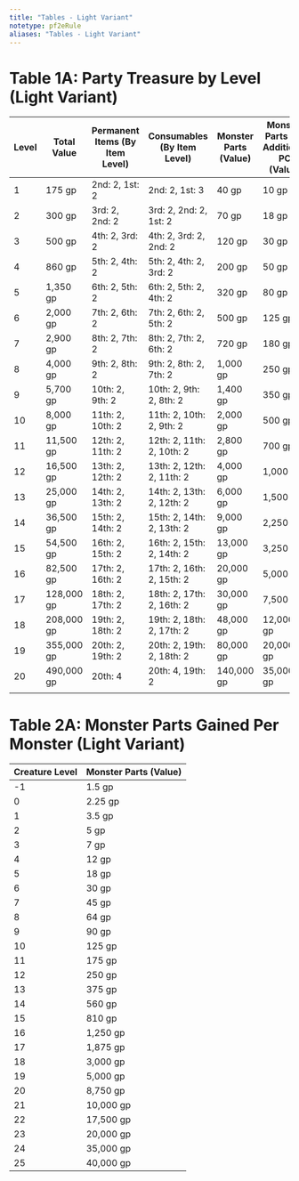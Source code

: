```yaml
---
title: "Tables - Light Variant"
notetype: pf2eRule
aliases: "Tables - Light Variant"
---
```


# Table 1A: Party Treasure by Level (Light Variant)

| Level | Total Value | Permanent Items (By Item Level) | Consumables (By Item Level) | Monster Parts (Value) | Monster Parts per Additional PC (Value) |
| ----- | ----------- | ------------------------------- | --------------------------- | --------------------- | --------------------------------------- |
| 1     | 175 gp      | 2nd: 2, 1st: 2                  | 2nd: 2, 1st: 3              | 40 gp                 | 10 gp                                   |
| 2     | 300 gp      | 3rd: 2, 2nd: 2                  | 3rd: 2, 2nd: 2, 1st: 2      | 70 gp                 | 18 gp                                   |
| 3     | 500 gp      | 4th: 2, 3rd: 2                  | 4th: 2, 3rd: 2, 2nd: 2      | 120 gp                | 30 gp                                   |
| 4     | 860 gp      | 5th: 2, 4th: 2                  | 5th: 2, 4th: 2, 3rd: 2      | 200 gp                | 50 gp                                   |
| 5     | 1,350 gp    | 6th: 2, 5th: 2                  | 6th: 2, 5th: 2, 4th: 2      | 320 gp                | 80 gp                                   |
| 6     | 2,000 gp    | 7th: 2, 6th: 2                  | 7th: 2, 6th: 2, 5th: 2      | 500 gp                | 125 gp                                  |
| 7     | 2,900 gp    | 8th: 2, 7th: 2                  | 8th: 2, 7th: 2, 6th: 2      | 720 gp                | 180 gp                                  |
| 8     | 4,000 gp    | 9th: 2, 8th: 2                  | 9th: 2, 8th: 2, 7th: 2      | 1,000 gp              | 250 gp                                  |
| 9     | 5,700 gp    | 10th: 2, 9th: 2                 | 10th: 2, 9th: 2, 8th: 2     | 1,400 gp              | 350 gp                                  |
| 10    | 8,000 gp    | 11th: 2, 10th: 2                | 11th: 2, 10th: 2, 9th: 2    | 2,000 gp              | 500 gp                                  |
| 11    | 11,500 gp   | 12th: 2, 11th: 2                | 12th: 2, 11th: 2, 10th: 2   | 2,800 gp              | 700 gp                                  |
| 12    | 16,500 gp   | 13th: 2, 12th: 2                | 13th: 2, 12th: 2, 11th: 2   | 4,000 gp              | 1,000 gp                                |
| 13    | 25,000 gp   | 14th: 2, 13th: 2                | 14th: 2, 13th: 2, 12th: 2   | 6,000 gp              | 1,500 gp                                |
| 14    | 36,500 gp   | 15th: 2, 14th: 2                | 15th: 2, 14th: 2, 13th: 2   | 9,000 gp              | 2,250 gp                                |
| 15    | 54,500 gp   | 16th: 2, 15th: 2                | 16th: 2, 15th: 2, 14th: 2   | 13,000 gp             | 3,250 gp                                |
| 16    | 82,500 gp   | 17th: 2, 16th: 2                | 17th: 2, 16th: 2, 15th: 2   | 20,000 gp             | 5,000 gp                                |
| 17    | 128,000 gp  | 18th: 2, 17th: 2                | 18th: 2, 17th: 2, 16th: 2   | 30,000 gp             | 7,500 gp                                |
| 18    | 208,000 gp  | 19th: 2, 18th: 2                | 19th: 2, 18th: 2, 17th: 2   | 48,000 gp             | 12,000 gp                               |
| 19    | 355,000 gp  | 20th: 2, 19th: 2                | 20th: 2, 19th: 2, 18th: 2   | 80,000 gp             | 20,000 gp                               |
| 20    | 490,000 gp  | 20th: 4                         | 20th: 4, 19th: 2            | 140,000 gp            | 35,000 gp                               |
|       |             |                                 |                             |                       |                                         |



# Table 2A: Monster Parts Gained Per Monster (Light Variant)
| Creature Level | Monster Parts (Value) | 
| -------------- | --------------------- |
| \-1            | 1.5 gp                |
| 0              | 2.25 gp               |
| 1              | 3.5 gp                |
| 2              | 5 gp                  |
| 3              | 7 gp                  |
| 4              | 12 gp                 |
| 5              | 18 gp                 |
| 6              | 30 gp                 |
| 7              | 45 gp                 |
| 8              | 64 gp                 |
| 9              | 90 gp                 |
| 10             | 125 gp                |
| 11             | 175 gp                |
| 12             | 250 gp                |
| 13             | 375 gp                |
| 14             | 560 gp                |
| 15             | 810 gp                |
| 16             | 1,250 gp              |
| 17             | 1,875 gp              |
| 18             | 3,000 gp              |
| 19             | 5,000 gp              |
| 20             | 8,750 gp              |
| 21             | 10,000 gp             |
| 22             | 17,500 gp             |
| 23             | 20,000 gp             |
| 24             | 35,000 gp             |
| 25             | 40,000 gp             |







